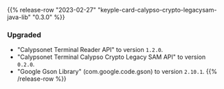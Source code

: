 {{% release-row "2023-02-27" "keyple-card-calypso-crypto-legacysam-java-lib" "0.3.0" %}} 
### Upgraded - "Calypsonet Terminal Reader API" to version `1.2.0`. - "Calypsonet Terminal Calypso Crypto Legacy SAM API" to version `0.2.0`. - "Google Gson Library" (com.google.code.gson) to version `2.10.1`.
{{% /release-row %}}
